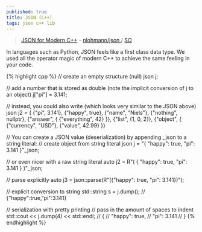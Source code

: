 ```yaml
---
published: true
title: JSON (C++)
tags: json c++ lib
---
```

> [JSON for Modern C++](https://nlohmann.github.io/json/features/arbitrary_types/)  - [nlohmann/json ](https://github.com/nlohmann/json) / [SO](https://stackoverflow.com/a/64792566/51386)

In languages such as Python, JSON feels like a first class data type. We used all the operator magic of modern C++ to achieve the same feeling in your code.

{% highlight cpp %}
// create an empty structure (null)
json j;

// add a number that is stored as double (note the implicit conversion of j to an object)
j["pi"] = 3.141;

// instead, you could also write (which looks very similar to the JSON above)
json j2 = {
  {"pi", 3.141},
  {"happy", true},
  {"name", "Niels"},
  {"nothing", nullptr},
  {"answer", {
    {"everything", 42}
  }},
  {"list", {1, 0, 2}},
  {"object", {
    {"currency", "USD"},
    {"value", 42.99}
  }}
  
// You can create a JSON value (deserialization) by appending _json to a string literal:
// create object from string literal
json j = "{ \"happy\": true, \"pi\": 3.141 }"_json;

// or even nicer with a raw string literal
auto j2 = R"(
  {
    "happy": true,
    "pi": 3.141
  }
)"_json;

// parse explicitly
auto j3 = json::parse(R"({"happy": true, "pi": 3.141})");

// explicit conversion to string
std::string s = j.dump();    // {"happy":true,"pi":3.141}

// serialization with pretty printing
// pass in the amount of spaces to indent
std::cout << j.dump(4) << std::endl;
// {
//     "happy": true,
//     "pi": 3.141
// }
{% endhighlight %}